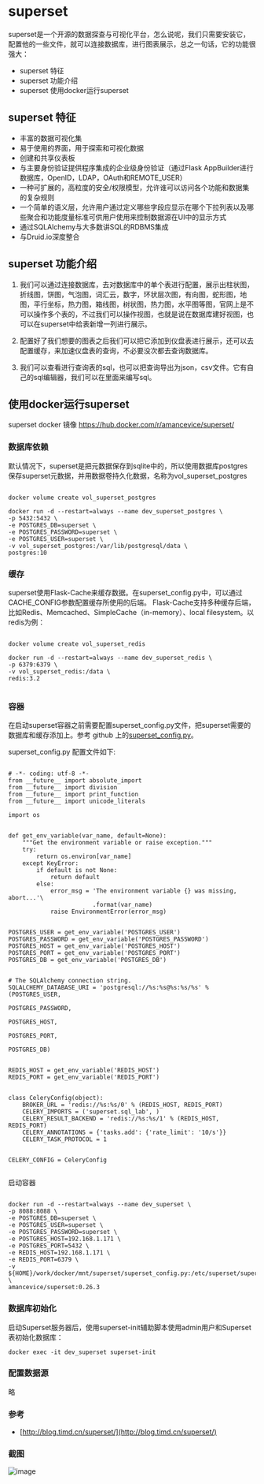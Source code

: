 # superset


superset是一个开源的数据探查与可视化平台，怎么说呢，我们只需要安装它，配置他的一些文件，就可以连接数据库，进行图表展示，总之一句话，它的功能很强大：

* superset 特征
* superset 功能介绍
* superset 使用docker运行superset

## superset 特征

* 丰富的数据可视化集
* 易于使用的界面，用于探索和可视化数据
* 创建和共享仪表板
* 与主要身份验证提供程序集成的企业级身份验证（通过Flask AppBuilder进行数据库，OpenID，LDAP，OAuth和REMOTE_USER）
* 一种可扩展的，高粒度的安全/权限模型，允许谁可以访问各个功能和数据集的复杂规则
* 一个简单的语义层，允许用户通过定义哪些字段应显示在哪个下拉列表以及哪些聚合和功能度量标准可供用户使用来控制数据源在UI中的显示方式
* 通过SQLAlchemy与大多数讲SQL的RDBMS集成
* 与Druid.io深度整合

## superset 功能介绍

1. 我们可以通过连接数据库，去对数据库中的单个表进行配置，展示出柱状图，折线图，饼图，气泡图，词汇云，数字，环状层次图，有向图，蛇形图，地图，平行坐标，热力图，箱线图，树状图，热力图，水平图等图，官网上是不可以操作多个表的，不过我们可以操作视图，也就是说在数据库建好视图，也可以在superset中给表新增一列进行展示。

2. 配置好了我们想要的图表之后我们可以把它添加到仪盘表进行展示，还可以去配置缓存，来加速仪盘表的查询，不必要没次都去查询数据库。
 
3. 我们可以查看进行查询表的sql，也可以把查询导出为json，csv文件。它有自己的sql编辑器，我们可以在里面来编写sql。



## 使用docker运行superset

superset docker 镜像 https://hub.docker.com/r/amancevice/superset/

### 数据库依赖

默认情况下，superset是把元数据保存到sqlite中的，所以使用数据库postgres 保存superset元数据，并用数据卷持久化数据，名称为vol_superset_postgres

```aidl

docker volume create vol_superset_postgres

docker run -d --restart=always --name dev_superset_postgres \
-p 5432:5432 \
-e POSTGRES_DB=superset \
-e POSTGRES_PASSWORD=superset \
-e POSTGRES_USER=superset \
-v vol_superset_postgres:/var/lib/postgresql/data \
postgres:10

```

### 缓存

superset使用Flask-Cache来缓存数据。在superset_config.py中，可以通过CACHE_CONFIG参数配置缓存所使用的后端。
Flask-Cache支持多种缓存后端，比如Redis、Memcached、SimpleCache（in-memory）、local filesystem。以redis为例：

```aidl

docker volume create vol_superset_redis 

docker run -d --restart=always --name dev_superset_redis \
-p 6379:6379 \
-v vol_superset_redis:/data \
redis:3.2


```


### 容器

在启动superset容器之前需要配置superset_config.py文件，把superset需要的数据库和缓存添加上。参考 github 上的[superset_config.py](https://github.com/apache/incubator-superset/blob/master/contrib/docker/superset_config.py)。

superset_config.py 配置文件如下:

```aidl

# -*- coding: utf-8 -*-
from __future__ import absolute_import
from __future__ import division
from __future__ import print_function
from __future__ import unicode_literals

import os


def get_env_variable(var_name, default=None):
    """Get the environment variable or raise exception."""
    try:
        return os.environ[var_name]
    except KeyError:
        if default is not None:
            return default
        else:
            error_msg = 'The environment variable {} was missing, abort...'\
                        .format(var_name)
            raise EnvironmentError(error_msg)


POSTGRES_USER = get_env_variable('POSTGRES_USER')
POSTGRES_PASSWORD = get_env_variable('POSTGRES_PASSWORD')
POSTGRES_HOST = get_env_variable('POSTGRES_HOST')
POSTGRES_PORT = get_env_variable('POSTGRES_PORT')
POSTGRES_DB = get_env_variable('POSTGRES_DB')


# The SQLAlchemy connection string.
SQLALCHEMY_DATABASE_URI = 'postgresql://%s:%s@%s:%s/%s' % (POSTGRES_USER,
                                                           POSTGRES_PASSWORD,
                                                           POSTGRES_HOST,
                                                           POSTGRES_PORT,
                                                           POSTGRES_DB)


REDIS_HOST = get_env_variable('REDIS_HOST')
REDIS_PORT = get_env_variable('REDIS_PORT')


class CeleryConfig(object):
    BROKER_URL = 'redis://%s:%s/0' % (REDIS_HOST, REDIS_PORT)
    CELERY_IMPORTS = ('superset.sql_lab', )
    CELERY_RESULT_BACKEND = 'redis://%s:%s/1' % (REDIS_HOST, REDIS_PORT)
    CELERY_ANNOTATIONS = {'tasks.add': {'rate_limit': '10/s'}}
    CELERY_TASK_PROTOCOL = 1


CELERY_CONFIG = CeleryConfig


```

启动容器

```aidl

docker run -d --restart=always --name dev_superset \
-p 8088:8088 \
-e POSTGRES_DB=superset \
-e POSTGRES_USER=superset \
-e POSTGRES_PASSWORD=superset \
-e POSTGRES_HOST=192.168.1.171 \
-e POSTGRES_PORT=5432 \
-e REDIS_HOST=192.168.1.171 \
-e REDIS_PORT=6379 \
-v ${HOME}/work/docker/mnt/superset/superset_config.py:/etc/superset/superset_config.py \
amancevice/superset:0.26.3

```


### 数据库初始化

启动Superset服务器后，使用superset-init辅助脚本使用admin用户和Superset表初始化数据库：

```
docker exec -it dev_superset superset-init
```


### 配置数据源

略




### 参考

* [http://blog.timd.cn/superset/](http://blog.timd.cn/superset/)

### 截图

![image](http://172.16.1.61/wangyongbin/docker/raw/master/superset/images/bank_dash.png)
